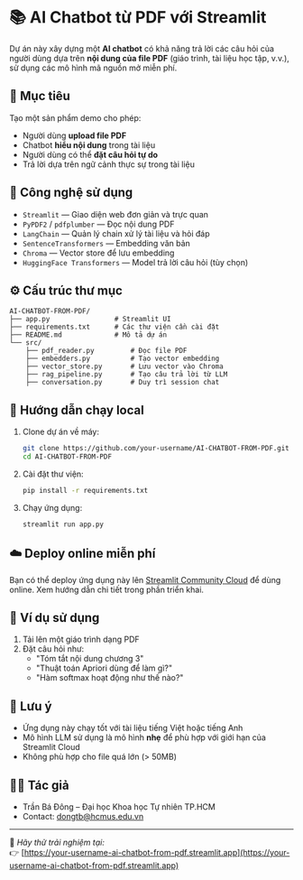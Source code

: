 
# 📚 AI Chatbot từ PDF với Streamlit

Dự án này xây dựng một **AI chatbot** có khả năng trả lời các câu hỏi của người dùng dựa trên **nội dung của file PDF** (giáo trình, tài liệu học tập, v.v.), sử dụng các mô hình mã nguồn mở miễn phí.

## 🎯 Mục tiêu
Tạo một sản phẩm demo cho phép:
- Người dùng **upload file PDF**
- Chatbot **hiểu nội dung** trong tài liệu
- Người dùng có thể **đặt câu hỏi tự do**
- Trả lời dựa trên ngữ cảnh thực sự trong tài liệu

## 🧠 Công nghệ sử dụng
- `Streamlit` — Giao diện web đơn giản và trực quan
- `PyPDF2` / `pdfplumber` — Đọc nội dung PDF
- `LangChain` — Quản lý chain xử lý tài liệu và hỏi đáp
- `SentenceTransformers` — Embedding văn bản
- `Chroma` — Vector store để lưu embedding
- `HuggingFace Transformers` — Model trả lời câu hỏi (tùy chọn)

## ⚙️ Cấu trúc thư mục

```
AI-CHATBOT-FROM-PDF/
├── app.py                # Streamlit UI
├── requirements.txt      # Các thư viện cần cài đặt
├── README.md             # Mô tả dự án
└── src/
    ├── pdf_reader.py         # Đọc file PDF
    ├── embedders.py          # Tạo vector embedding
    ├── vector_store.py       # Lưu vector vào Chroma
    ├── rag_pipeline.py       # Tạo câu trả lời từ LLM
    ├── conversation.py       # Duy trì session chat
```

## 🚀 Hướng dẫn chạy local

1. Clone dự án về máy:
   ```bash
   git clone https://github.com/your-username/AI-CHATBOT-FROM-PDF.git
   cd AI-CHATBOT-FROM-PDF
   ```

2. Cài đặt thư viện:
   ```bash
   pip install -r requirements.txt
   ```

3. Chạy ứng dụng:
   ```bash
   streamlit run app.py
   ```

## ☁️ Deploy online miễn phí

Bạn có thể deploy ứng dụng này lên [Streamlit Community Cloud](https://streamlit.io/cloud) để dùng online. Xem hướng dẫn chi tiết trong phần triển khai.

## 📎 Ví dụ sử dụng

1. Tải lên một giáo trình dạng PDF
2. Đặt câu hỏi như:
   - "Tóm tắt nội dung chương 3"
   - "Thuật toán Apriori dùng để làm gì?"
   - "Hàm softmax hoạt động như thế nào?"

## 📌 Lưu ý
- Ứng dụng này chạy tốt với tài liệu tiếng Việt hoặc tiếng Anh
- Mô hình LLM sử dụng là mô hình **nhẹ** để phù hợp với giới hạn của Streamlit Cloud
- Không phù hợp cho file quá lớn (> 50MB)

## 👨‍💻 Tác giả

- Trần Bá Đông – Đại học Khoa học Tự nhiên TP.HCM
- Contact: [dongtb@hcmus.edu.vn](mailto:dongtb@hcmus.edu.vn)

---

📢 *Hãy thử trải nghiệm tại:*  
👉 [https://your-username-ai-chatbot-from-pdf.streamlit.app](https://your-username-ai-chatbot-from-pdf.streamlit.app)

